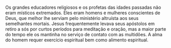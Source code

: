 ﻿Os grandes educadores religiosos e os profetas das idades passadas não eram místicos extremados. Eles eram homens e mulheres conscientes de Deus, que melhor lhe serviam pelo ministério altruísta aos seus semelhantes mortais. Jesus frequentemente levava seus apóstolos em retiro a sós por curtos períodos para meditação e oração, mas a maior parte do tempo ele os mantinha no serviço de contato com as multidões. A alma do homem requer exercício espiritual bem como alimento espiritual.
